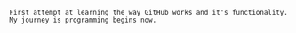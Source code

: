     First attempt at learning the way GitHub works and it's functionality.
    My journey is programming begins now.
